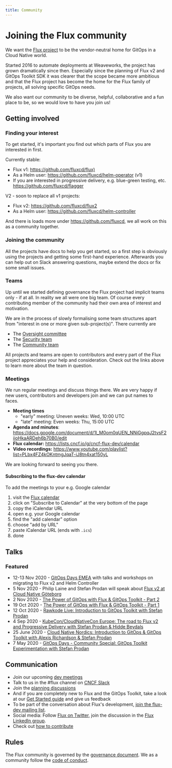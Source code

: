 ```yaml
---
title: Community
---
```


# Joining the Flux community

We want the [Flux project](https://github.com/fluxcd) to be the vendor-neutral home for GitOps in a Cloud Native world.

Started 2016 to automate deployments at Weaveworks, the project has grown dramatically since then. Especially since the planning of Flux v2 and GitOps Toolkit SDK it was clearer that the scope became more ambitious and that the Flux project has become the home for the Flux family of projects, all solving specific GitOps needs.

We also want our community to be diverse, helpful, collaborative and a fun place to be, so we would love to have you join us!

## Getting involved

### Finding your interest

To get started, it's important you find out which parts of Flux you are interested in first.

Currently stable:

- Flux v1: <https://github.com/fluxcd/flux)>
- As a Helm user: <https://github.com/fluxcd/helm-operator> (v1)
- If you are interested in progressive delivery, e.g. blue-green testing, etc. <https://github.com/fluxcd/flagger>

V2 - soon to replace all v1 projects:

- Flux v2: <https://github.com/fluxcd/flux2>
- As a Helm user: <https://github.com/fluxcd/helm-controller>

And there is loads more under <https://github.com/fluxcd>, we all work on this as a community together.

### Joining the community

All the projects have docs to help you get started, so a first step is obviously using the projects and getting some first-hand experience. Afterwards you can help out on Slack answering questions, maybe extend the docs or fix some small issues.

### Teams

Up until we started defining governance the Flux project had implicit teams only - if at all. In reality we all were one big team. Of course every contributing member of the community had their own area of interest and motivation.

We are in the process of slowly formalising some team structures apart from "interest in one or more given sub-project(s)". There currently are

- The [Oversight committee](https://github.com/fluxcd/community/blob/master/GOVERNANCE.md#oversight-committee)
- The [Security team](https://github.com/fluxcd/community/blob/master/SECURITY.md)
- The [Community team](https://github.com/fluxcd/community/blob/master/COMMUNITY.md)

All projects and teams are open to contributors and every part of the Flux project appreciates your help and consideration. Check out the links above to learn more about the team in question.

### Meetings

We run regular meetings and discuss things there. We are very happy if new users, contributors and developers join and we can put names to faces.

- **Meeting times**
  - "early" meeting: Uneven weeks: Wed, 10:00 UTC
  - "late" meeting: Even weeks: Thu, 15:00 UTC
- **Agenda and minutes**: <https://docs.google.com/document/d/1l_M0om0qUEN_NNiGgpqJ2tvsF2iioHkaARDeh6b70B0/edit>
- **Flux calendar:** <https://lists.cncf.io/g/cncf-flux-dev/calendar>
- **Video recordings:** <https://www.youtube.com/playlist?list=PLbx4FZ4kOKntmgJqaT-iJ8tn4xat150yL>

We are looking forward to seeing you there.

#### Subscribing to the flux-dev calendar

To add the meetings to your e.g. Google calendar

1. visit the [Flux calendar](https://lists.cncf.io/g/cncf-flux-dev/calendar)
1. click on "Subscribe to Calendar" at the very bottom of the page
1. copy the iCalendar URL
1. open e.g. your Google calendar
1. find the "add calendar" option
1. choose "add by URL"
1. paste iCalendar URL (ends with `.ics`)
1. done

## Talks

### Featured

- 12-13 Nov 2020 - [GitOps Days EMEA](https://www.gitopsdays.com/) with talks and workshops on migrating to Flux v2 and Helm Controller
- 5 Nov 2020 - Philip Laine and Stefan Prodan will speak about [Flux v2 at Cloud Native Göteborg](https://www.meetup.com/TheCloudNativeGbg/events/273413291/)
- 2 Nov 2020 - [The Power of GitOps with Flux & GitOps Toolkit - Part 2](https://youtu.be/fC2YCxQRUwU)
- 19 Oct 2020 - [The Power of GitOps with Flux & GitOps Toolkit - Part 1](https://youtu.be/0v5bjysXTL8)
- 12 Oct 2020 - [Rawkode Live: Introduction to GitOps Toolkit with Stefan Prodan](https://youtu.be/HqTzuOBP0eY)
- 4 Sep 2020 - [KubeCon/CloudNativeCon Europe: The road to Flux v2 and Progressive Delivery with Stefan Prodan & Hidde Beydals](https://youtu.be/8v94nUkXsxU)
- 25 June 2020 - [Cloud Native Nordics: Introduction to GitOps & GitOps Toolkit with Alexis Richardson & Stefan Prodan](https://youtu.be/qQBtSkgl7tI)
- 7 May 2020 - [GitOps Days - Community Special: GitOps Toolkit Experimentation with Stefan Prodan](https://youtu.be/WHzxunv4DKk?t=6521)

## Communication

- Join our upcoming [dev meetings](#meetings)
- Talk to us in the #flux channel on [CNCF Slack](https://slack.cncf.io/)
- Join the [planning discussions](https://github.com/fluxcd/flux2/discussions)
- And if you are completely new to Flux and the GitOps Toolkit, take a look at our [Get Started guide](https://toolkit.fluxcd.io/get-started/) and give us feedback
- To be part of the conversation about Flux's development, [join the flux-dev mailing list](https://lists.cncf.io/g/cncf-flux-dev).
- Social media: Follow [Flux on Twitter](https://twitter.com/fluxcd), join the discussion in the [Flux LinkedIn group](https://www.linkedin.com/groups/8985374/).
- Check out [how to contribute](https://github.com/fluxcd/community/blob/master/CONTRIBUTING.md)

## Rules

The Flux community is governed by the [governance document](https://github.com/fluxcd/community/blob/master/GOVERNANCE.md). We as a community follow the [code of conduct](https://github.com/fluxcd/community/blob/master/CODE_OF_CONDUCT.md).
